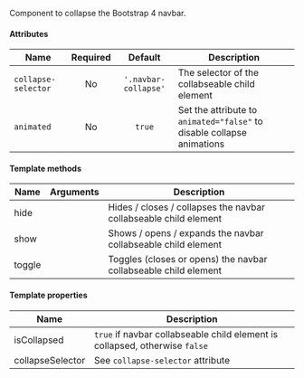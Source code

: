 Component to collapse the Bootstrap 4 navbar.

#### Attributes

| Name                             | Required | Default             |  Description                                                           |
| -------------------------------- |:--------:|:-------------------:| ---------------------------------------------------------------------- |
| `collapse-selector`              | No       | `'.navbar-collapse'`| The selector of the collabseable child element                         |
| `animated`                       | No       | `true`              | Set the attribute to `animated="false"` to disable collapse animations |

#### Template methods

| Name                             | Arguments |  Description                                                           |
| -------------------------------- |:---------:| ---------------------------------------------------------------------- |
| hide                             |           | Hides / closes / collapses the navbar collabseable child element       |
| show                             |           | Shows / opens / expands the navbar collabseable child element          |
| toggle                           |           | Toggles (closes or opens) the navbar collabseable child element        |

#### Template properties

| Name                             |  Description                                                                  |
| -------------------------------- | ----------------------------------------------------------------------------- |
| isCollapsed                      | `true` if navbar collabseable child element is collapsed, otherwise `false`   |
| collapseSelector                 | See `collapse-selector` attribute                                             |

<rv-bind-content class="pt-3">
  <template>
    <rv-example-tabs handle="bs4-navbar" class="pt-3">
      <template type="single-html-file">
        <bs4-navbar class="navbar navbar-dark bg-dark">
          <a class="navbar-brand" href="#">Navbar</a>
          <div class="navbar-toggler" rv-show="isCollapsed" rv-on-click="toggle">
            <bs4-icon src="{{ 'iconset_icon_menu.svg' | asset_url }}" size="32"></bs4-icon>
          </div>
          <div class="navbar-toggler" rv-hide="isCollapsed" rv-on-click="toggle">
            <bs4-icon src="{{ 'iconset_icon_close.svg' | asset_url }}" size="32"></bs4-icon>
          </div>
          <div class="collapse navbar-collapse">
            <ul class="navbar-nav">
              <li class="nav-item">
                <a class="nav-link" href="#">Home</a>
              </li>
              <li class="nav-item">
                <a class="nav-link" href="#">Features</a>
              </li>
              <li class="nav-item">
                <a class="nav-link" href="#">Pricing</a>
              </li>
              <li class="nav-item">
                <a class="nav-link disabled" href="#" tabindex="-1" aria-disabled="true">Disabled</a>
              </li>
            </ul>
          </div>
        </bs4-navbar>
      </template>
    </rv-example-tabs>
  </template>
</rv-bind-content>
